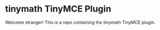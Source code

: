 # tinymath TinyMCE Plugin

Welcome stranger! This is a repo containing the tinymath TinyMCE plugin.
